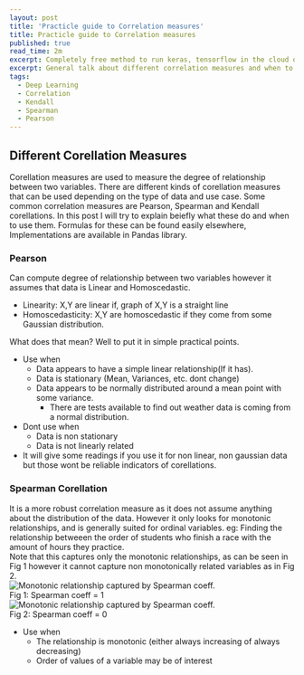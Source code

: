 ```yaml
---
layout: post
title: 'Practicle guide to Correlation measures'
title: Practicle guide to Correlation measures
published: true
read_time: 2m
excerpt: Completely free method to run keras, tensorflow in the cloud on high performance GPUs with support of running jupyter notebooks also. All you need is an email id and you get 100hrs of free use.
excerpt: General talk about different correlation measures and when to use what.
tags:
  - Deep Learning
  - Correlation
  - Kendall
  - Spearman
  - Pearson
---
```

## Different Corellation Measures  
Corellation measures are used to measure the degree of relationship between two variables. There are different kinds of corellation measures that can be used depending on the type of data and use case. Some common correlation measures are Pearson, Spearman and Kendall corellations. In this post I will try to explain beiefly what these do and when to use them. Formulas for these can be found easily elsewhere, Implementations are available in Pandas library.    
### Pearson  
Can compute degree of relationship between two variables however it assumes that data is Linear and Homoscedastic.  
- Linearity: X,Y are linear if, graph of X,Y is a straight line  
- Homoscedasticity: X,Y are homoscedastic if they come from some Gaussian distribution.  

What does that mean? Well to put it in simple practical points.
- Use when
    - Data appears to have a simple linear relationship(If it has).
    - Data is stationary (Mean, Variances, etc. dont change)
    - Data appears to be normally distributed around a mean point with some variance.
        - There are tests available to find out weather data is coming from a normal distribution.
- Dont use when
    - Data is non stationary
    - Data is not linearly related
- It will give some readings if you use it for non linear, non gaussian data but those wont be reliable indicators of corellations.

### Spearman Corellation  
It is a more robust correlation measure as it does not assume anything about the distribution of the data. However it only looks for monotonic relationships, and is generally suited for ordinal variables. eg: Finding the relationship betweeen the order of students who finish a race with the amount of hours they practice.  
Note that this captures only the monotonic relationships, as can be seen in Fig 1 however it cannot capture non monotonically related variables as in Fig 2.  
![Monotonic relationship captured by Spearman coeff.]({{site.baseurl}}/images/correlation/monotonic_spearman.png)  
Fig 1: Spearman coeff = 1  
![Monotonic relationship captured by Spearman coeff.]({{site.baseurl}}/images/correlation/zero_spearman.png)  
Fig 2: Spearman coeff = 0  
- Use when
    - The relationship is monotonic (either always increasing of always decreasing)
    - Order of values of a variable may be of interest
